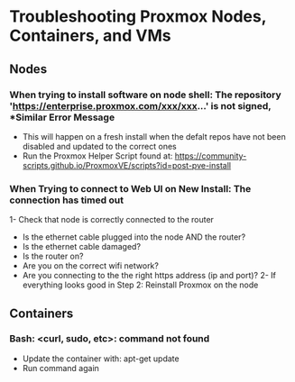 # Troubleshooting Proxmox Nodes, Containers, and VMs

## Nodes
### When trying to install software on node shell: The repository 'https://enterprise.proxmox.com/xxx/xxx...' is not signed, *Similar Error Message
- This will happen on a fresh install when the defalt repos have not been disabled and updated to the correct ones
- Run the Proxmox Helper Script found at: https://community-scripts.github.io/ProxmoxVE/scripts?id=post-pve-install

### When Trying to connect to Web UI on New Install: The connection has timed out
1- Check that node is correctly connected to the router
  - Is the ethernet cable plugged into the node AND the router?
  - Is the ethernet cable damaged?
  - Is the router on?
  - Are you on the correct wifi network?
  - Are you connecting to the the right https address (ip and port)?
2- If everything looks good in Step 2: Reinstall Proxmox on the node


## Containers
### Bash: <curl, sudo, etc>: command not found
-	Update the container with: apt-get update
-	Run command again

